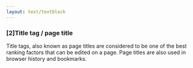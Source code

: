 ```yaml
---
layout: text/textblock
---
```

### [2]Title tag / page title
Title tags, also known as page titles are considered to be one of the best ranking factors that can be edited on a page. Page titles are also used in browser history and bookmarks.
